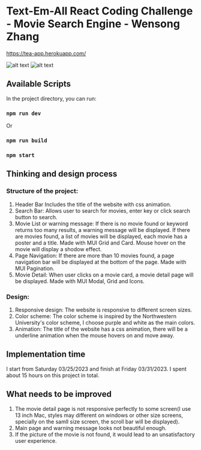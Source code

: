 # Text-Em-All React Coding Challenge - Movie Search Engine - Wensong Zhang

https://tea-app.herokuapp.com/

![alt text](https://drive.google.com/uc?export=view&id=1zHnSfOwByLFbnDggI-nCy03T7D7VaUP3)
![alt text](https://drive.google.com/uc?export=view&id=1HCvLuEibi_yapXsPKYA6X7fOHqox6VkB)
## Available Scripts
In the project directory, you can run:
### `npm run dev`
Or
### `npm run build`
### `npm start`

## Thinking and design process
### Structure of the project:
1. Header Bar
    Includes the title of the website with css animation.
2. Search Bar:
    Allows user to search for movies, enter key or click search button to search.
3. Movie List or warning message:
    If there is no movie found or keyword returns too many results, a warning message will be displayed.
    If there are movies found, a list of movies will be displayed, each movie has a poster and a title. 
    Made with MUI Grid and Card.
    Mouse hover on the movie will display a shodow effect.
4. Page Navigation:
    If there are more than 10 movies found, a page navigation bar will be displayed at the bottom of the page.
    Made with MUI Pagination.
5. Movie Detail:
    When user clicks on a movie card, a movie detail page will be displayed.
    Made with MUI Modal, Grid and Icons.
### Design:
1. Responsive design:
    The website is responsive to different screen sizes.
2. Color scheme:
    The color scheme is inspired by the Northwestern University's color scheme, I choose purple and white as the main colors.
3. Animation:
    The title of the website has a css animation, there will be a underline animation when the mouse hovers on and move away.

## Implementation time
I start from Saturday 03/25/2023 and finish at Friday 03/31/2023.
I spent about 15 hours on this project in total.

## What needs to be improved
1. The movie detail page is not responsive perfectly to some screen(I use 13 inch Mac,
styles may different on windows or other size screens, specially on the samll size screen,
the scroll bar will be displayed).
2. Main page and warning message looks not beautiful enough.
3. If the picture of the movie is not found, it would lead to an unsatisfactory user experience.
